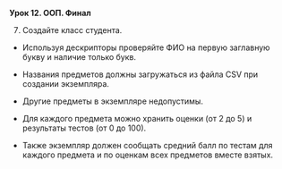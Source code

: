**Урок 12. ООП. Финал**

7. Создайте класс студента.
- Используя дескрипторы проверяйте ФИО на первую заглавную букву и наличие только букв.

- Названия предметов должны загружаться из файла CSV при создании экземпляра. 
- Другие предметы в экземпляре недопустимы.
- Для каждого предмета можно хранить оценки (от 2 до 5) и результаты тестов (от 0 до 100).
- Также экземпляр должен сообщать средний балл по тестам для каждого предмета и по оценкам всех предметов вместе взятых.